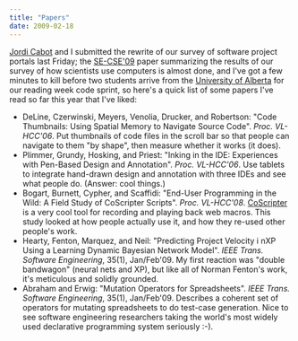```yaml
---
title: "Papers"
date: 2009-02-18
---
```

<a href="http://www.lsi.upc.edu/~jcabot/">Jordi Cabot</a> and I submitted the rewrite of our survey of software project portals last Friday; the <a href="http://www.cs.ua.edu/~SECSE09/">SE-CSE'09</a> paper summarizing the results of our survey of how scientists use computers is almost done, and I've got a few minutes to kill before two students arrive from the <a href="http://www.cs.ualberta.ca">University of Alberta</a> for our reading week code sprint, so here's a quick list of some papers I've read so far this year that I've liked:
<ul>
  <li>DeLine, Czerwinski, Meyers, Venolia, Drucker, and Robertson: "Code Thumbnails: Using Spatial Memory to Navigate Source Code". <em>Proc. VL-HCC'06</em>. Put thumbnails of code files in the scroll bar so that people can navigate to them "by shape", then measure whether it works (it does).</li>
  <li>Plimmer, Grundy, Hosking, and Priest: "Inking in the IDE: Experiences with Pen-Based Design and Annotation". <em>Proc. VL-HCC'06</em>. Use tablets to integrate hand-drawn design and annotation with three IDEs and see what people do. (Answer: cool things.)</li>
  <li>Bogart, Burnett, Cypher, and Scaffidi: "End-User Programming in the Wild: A Field Study of CoScripter Scripts". <em>Proc. VL-HCC'08</em>. <a href="http://coscripter.research.ibm.com/coscripter/browse/">CoScripter</a> is a very cool tool for recording and playing back web macros. This study looked at how people actually use it, and how they re-used other people's work.</li>
  <li>Hearty, Fenton, Marquez, and Neil: "Predicting Project Velocity i nXP Using a Learning Dynamic Bayesian Network Model". <em>IEEE Trans. Software Engineering</em>, 35(1), Jan/Feb'09. My first reaction was "double bandwagon" (neural nets and XP), but like all of Norman Fenton's work, it's meticulous and solidly grounded.</li>
  <li>Abraham and Erwig: "Mutation Operators for Spreadsheets". <em>IEEE Trans. Software Engineering</em>, 35(1), Jan/Feb'09. Describes a coherent set of operators for mutating spreadsheets to do test-case generation.  Nice to see software engineering researchers taking the world's most widely used declarative programming system seriously :-).</li>
</ul>
